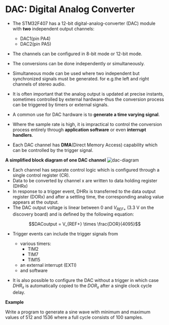 # DAC: Digital Analog Converter

- The STM32F407 has a 12-bit digital-analog-converter (DAC) module with **two** independent output channels:
  - DAC1(pin PA4)
  - DAC2(pin PA5)

- The channels can be configured in 8-bit mode or 12-bit mode.
- The conversions can be done independently or simultaneously.
- Simultaneous mode can be used where two independent but synchronized signals must be generated. for e.g.the left and right channels of stereo audio.
- It is often important that the analog output is updated at precise instants, sometimes controlled by external hardware-thus the conversion process can be triggered by timers or external signals.
- A common use for DAC hardware is to **generate a time varying signal**.
- Where the sample rate is high, it is impractical to control the conversion process entirely through **application software** or even **interrupt handlers**.
- Each DAC channel has **DMA**(Direct Memory Access) capability which can be controlled by the trigger signal.

**A simplified block diagram of one DAC channel**
![dac-diagram](https://i.imgur.com/evgewmD.png)

- Each channel has separate control logic which is configured through a single control register (CR).
- Data to be converted by channel x are written to data holding register (DHRx)
- In response to a trigger event, DHRx is transferred to the data output register (DORx) and after a settling time, the corresponding analog value appears at the output.
- The DAC output voltage is linear between $0$ and $V_{REF+}$ ($3.3$ V on the discovery board) and is defined by the following equation:

$$DACoutput = V_{REF+} \times \frac{DOR}{4095}$$

- Trigger events can include the trigger signals from
  - various timers:
    - TIM2
    - TIM7
    - TIM15
  - an external interrupt (EXTI)
  - and software

- It is also possible to configure the DAC without a trigger in which case $DHR_x$ is automatically copied to the $DOR_x$ after a single clock cycle delay.

**Example**

Write a program to generate a sine wave with minimum and maximum
values of 512 and 1536 where a full cycle consists of 100 samples.